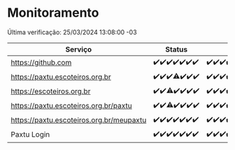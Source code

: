 # Monitoramento

Última verificação: 25/03/2024 13:08:00 -03

|Serviço|Status|Últimas 24h|
|---|---|---|
|https://github.com|<span title="2024-03-18: OK=24">✔️</span><span title="2024-03-19: OK=24">✔️</span><span title="2024-03-20: OK=24">✔️</span><span title="2024-03-21: OK=24">✔️</span><span title="2024-03-22: OK=24">✔️</span><span title="2024-03-23: OK=24">✔️</span><span title="2024-03-24: OK=17">✔️</span>|<span title="24/03/2024 14:03:00 -03 : 200">✔️</span><span title="24/03/2024 15:08:00 -03 : 200">✔️</span><span title="24/03/2024 16:06:00 -03 : 200">✔️</span><span title="24/03/2024 17:06:00 -03 : 200">✔️</span><span title="24/03/2024 18:03:00 -03 : 200">✔️</span><span title="24/03/2024 19:07:00 -03 : 200">✔️</span><span title="24/03/2024 20:06:00 -03 : 200">✔️</span><span title="24/03/2024 21:31:00 -03 : 200">✔️</span><span title="24/03/2024 22:41:00 -03 : 200">✔️</span><span title="24/03/2024 23:16:00 -03 : 200">✔️</span><span title="25/03/2024 00:08:00 -03 : 200">✔️</span><span title="25/03/2024 01:08:00 -03 : 200">✔️</span><span title="25/03/2024 02:06:00 -03 : 200">✔️</span><span title="25/03/2024 03:09:00 -03 : 200">✔️</span><span title="25/03/2024 04:06:00 -03 : 200">✔️</span><span title="25/03/2024 05:10:00 -03 : 200">✔️</span><span title="25/03/2024 06:06:00 -03 : 200">✔️</span><span title="25/03/2024 07:07:00 -03 : 200">✔️</span><span title="25/03/2024 08:05:00 -03 : 200">✔️</span><span title="25/03/2024 09:10:00 -03 : 200">✔️</span><span title="25/03/2024 10:06:00 -03 : 200">✔️</span><span title="25/03/2024 11:06:00 -03 : 200">✔️</span><span title="25/03/2024 12:07:00 -03 : 200">✔️</span><span title="25/03/2024 13:08:00 -03 : 200">✔️</span>|
|https://paxtu.escoteiros.org.br|<span title="2024-03-18: OK=24">✔️</span><span title="2024-03-19: OK=24">✔️</span><span title="2024-03-20: OK=24">✔️</span><span title="2024-03-21: OK=23, Falhas=1">⚠️</span><span title="2024-03-22: OK=24">✔️</span><span title="2024-03-23: OK=24">✔️</span><span title="2024-03-24: OK=17">✔️</span>|<span title="24/03/2024 14:03:00 -03 : 200">✔️</span><span title="24/03/2024 15:08:00 -03 : 200">✔️</span><span title="24/03/2024 16:06:00 -03 : 200">✔️</span><span title="24/03/2024 17:06:00 -03 : 200">✔️</span><span title="24/03/2024 18:03:00 -03 : 200">✔️</span><span title="24/03/2024 19:07:00 -03 : 200">✔️</span><span title="24/03/2024 20:06:00 -03 : 200">✔️</span><span title="24/03/2024 21:31:00 -03 : 200">✔️</span><span title="24/03/2024 22:41:00 -03 : 200">✔️</span><span title="24/03/2024 23:16:00 -03 : 200">✔️</span><span title="25/03/2024 00:08:00 -03 : 200">✔️</span><span title="25/03/2024 01:08:00 -03 : 200">✔️</span><span title="25/03/2024 02:06:00 -03 : 200">✔️</span><span title="25/03/2024 03:09:00 -03 : 200">✔️</span><span title="25/03/2024 04:06:00 -03 : 200">✔️</span><span title="25/03/2024 05:10:00 -03 : 200">✔️</span><span title="25/03/2024 06:06:00 -03 : 200">✔️</span><span title="25/03/2024 07:07:00 -03 : 200">✔️</span><span title="25/03/2024 08:05:00 -03 : 200">✔️</span><span title="25/03/2024 09:10:00 -03 : 200">✔️</span><span title="25/03/2024 10:06:00 -03 : 200">✔️</span><span title="25/03/2024 11:06:00 -03 : 200">✔️</span><span title="25/03/2024 12:07:00 -03 : 200">✔️</span><span title="25/03/2024 13:08:00 -03 : 200">✔️</span>|
|https://escoteiros.org.br|<span title="2024-03-18: OK=24">✔️</span><span title="2024-03-19: OK=24">✔️</span><span title="2024-03-20: OK=22, Falhas=2">⚠️</span><span title="2024-03-21: OK=24">✔️</span><span title="2024-03-22: OK=24">✔️</span><span title="2024-03-23: OK=24">✔️</span><span title="2024-03-24: OK=17">✔️</span>|<span title="24/03/2024 14:03:00 -03 : 200">✔️</span><span title="24/03/2024 15:08:00 -03 : 200">✔️</span><span title="24/03/2024 16:06:00 -03 : 200">✔️</span><span title="24/03/2024 17:06:00 -03 : 200">✔️</span><span title="24/03/2024 18:03:00 -03 : 200">✔️</span><span title="24/03/2024 19:07:00 -03 : 200">✔️</span><span title="24/03/2024 20:06:00 -03 : 200">✔️</span><span title="24/03/2024 21:31:00 -03 : 200">✔️</span><span title="24/03/2024 22:41:00 -03 : 200">✔️</span><span title="24/03/2024 23:16:00 -03 : 200">✔️</span><span title="25/03/2024 00:08:00 -03 : 200">✔️</span><span title="25/03/2024 01:08:00 -03 : 200">✔️</span><span title="25/03/2024 02:06:00 -03 : 200">✔️</span><span title="25/03/2024 03:09:00 -03 : 200">✔️</span><span title="25/03/2024 04:06:00 -03 : 200">✔️</span><span title="25/03/2024 05:10:00 -03 : 200">✔️</span><span title="25/03/2024 06:06:00 -03 : 200">✔️</span><span title="25/03/2024 07:07:00 -03 : 200">✔️</span><span title="25/03/2024 08:05:00 -03 : 200">✔️</span><span title="25/03/2024 09:10:00 -03 : 200">✔️</span><span title="25/03/2024 10:06:00 -03 : 200">✔️</span><span title="25/03/2024 11:06:00 -03 : 200">✔️</span><span title="25/03/2024 12:07:00 -03 : 200">✔️</span><span title="25/03/2024 13:08:00 -03 : 200">✔️</span>|
|https://paxtu.escoteiros.org.br/paxtu|<span title="2024-03-18: OK=24">✔️</span><span title="2024-03-19: OK=24">✔️</span><span title="2024-03-20: OK=23, Falhas=1">⚠️</span><span title="2024-03-21: OK=24">✔️</span><span title="2024-03-22: OK=24">✔️</span><span title="2024-03-23: OK=24">✔️</span><span title="2024-03-24: OK=17">✔️</span>|<span title="24/03/2024 14:03:00 -03 : 200">✔️</span><span title="24/03/2024 15:08:00 -03 : 200">✔️</span><span title="24/03/2024 16:06:00 -03 : 200">✔️</span><span title="24/03/2024 17:06:00 -03 : 200">✔️</span><span title="24/03/2024 18:03:00 -03 : 200">✔️</span><span title="24/03/2024 19:07:00 -03 : 200">✔️</span><span title="24/03/2024 20:06:00 -03 : 200">✔️</span><span title="24/03/2024 21:31:00 -03 : 200">✔️</span><span title="24/03/2024 22:41:00 -03 : 200">✔️</span><span title="24/03/2024 23:16:00 -03 : 200">✔️</span><span title="25/03/2024 00:08:00 -03 : 200">✔️</span><span title="25/03/2024 01:08:00 -03 : 200">✔️</span><span title="25/03/2024 02:06:00 -03 : 200">✔️</span><span title="25/03/2024 03:09:00 -03 : 200">✔️</span><span title="25/03/2024 04:06:00 -03 : 200">✔️</span><span title="25/03/2024 05:10:00 -03 : 200">✔️</span><span title="25/03/2024 06:06:00 -03 : 200">✔️</span><span title="25/03/2024 07:07:00 -03 : 200">✔️</span><span title="25/03/2024 08:05:00 -03 : 200">✔️</span><span title="25/03/2024 09:10:00 -03 : 200">✔️</span><span title="25/03/2024 10:06:00 -03 : 200">✔️</span><span title="25/03/2024 11:06:00 -03 : 200">✔️</span><span title="25/03/2024 12:07:00 -03 : 200">✔️</span><span title="25/03/2024 13:08:00 -03 : 200">✔️</span>|
|https://paxtu.escoteiros.org.br/meupaxtu|<span title="2024-03-18: OK=24">✔️</span><span title="2024-03-19: OK=24">✔️</span><span title="2024-03-20: OK=24">✔️</span><span title="2024-03-21: OK=24">✔️</span><span title="2024-03-22: OK=24">✔️</span><span title="2024-03-23: OK=24">✔️</span><span title="2024-03-24: OK=17">✔️</span>|<span title="24/03/2024 14:03:00 -03 : 200">✔️</span><span title="24/03/2024 15:08:00 -03 : 200">✔️</span><span title="24/03/2024 16:06:00 -03 : 200">✔️</span><span title="24/03/2024 17:06:00 -03 : 200">✔️</span><span title="24/03/2024 18:03:00 -03 : 200">✔️</span><span title="24/03/2024 19:07:00 -03 : 200">✔️</span><span title="24/03/2024 20:06:00 -03 : 200">✔️</span><span title="24/03/2024 21:31:00 -03 : 200">✔️</span><span title="24/03/2024 22:41:00 -03 : 200">✔️</span><span title="24/03/2024 23:16:00 -03 : 200">✔️</span><span title="25/03/2024 00:08:00 -03 : 200">✔️</span><span title="25/03/2024 01:08:00 -03 : 200">✔️</span><span title="25/03/2024 02:06:00 -03 : 200">✔️</span><span title="25/03/2024 03:09:00 -03 : 200">✔️</span><span title="25/03/2024 04:06:00 -03 : 200">✔️</span><span title="25/03/2024 05:10:00 -03 : 200">✔️</span><span title="25/03/2024 06:06:00 -03 : 200">✔️</span><span title="25/03/2024 07:07:00 -03 : 200">✔️</span><span title="25/03/2024 08:05:00 -03 : 200">✔️</span><span title="25/03/2024 09:10:00 -03 : 200">✔️</span><span title="25/03/2024 10:06:00 -03 : 200">✔️</span><span title="25/03/2024 11:06:00 -03 : 200">✔️</span><span title="25/03/2024 12:07:00 -03 : 200">✔️</span><span title="25/03/2024 13:08:00 -03 : 200">✔️</span>|
|Paxtu Login|<span title="2024-03-18: OK=24">✔️</span><span title="2024-03-19: OK=24">✔️</span><span title="2024-03-20: OK=24">✔️</span><span title="2024-03-21: OK=24">✔️</span><span title="2024-03-22: OK=24">✔️</span><span title="2024-03-23: OK=24">✔️</span><span title="2024-03-24: OK=17">✔️</span>|<span title="24/03/2024 14:03:00 -03 : 200">✔️</span><span title="24/03/2024 15:08:00 -03 : 200">✔️</span><span title="24/03/2024 16:06:00 -03 : 200">✔️</span><span title="24/03/2024 17:06:00 -03 : 200">✔️</span><span title="24/03/2024 18:03:00 -03 : 200">✔️</span><span title="24/03/2024 19:07:00 -03 : 200">✔️</span><span title="24/03/2024 20:06:00 -03 : 200">✔️</span><span title="24/03/2024 21:31:00 -03 : 200">✔️</span><span title="24/03/2024 22:41:00 -03 : 200">✔️</span><span title="24/03/2024 23:16:00 -03 : 200">✔️</span><span title="25/03/2024 00:08:00 -03 : 200">✔️</span><span title="25/03/2024 01:08:00 -03 : 200">✔️</span><span title="25/03/2024 02:06:00 -03 : 200">✔️</span><span title="25/03/2024 03:09:00 -03 : 200">✔️</span><span title="25/03/2024 04:06:00 -03 : 200">✔️</span><span title="25/03/2024 05:10:00 -03 : 200">✔️</span><span title="25/03/2024 06:06:00 -03 : 200">✔️</span><span title="25/03/2024 07:07:00 -03 : 200">✔️</span><span title="25/03/2024 08:05:00 -03 : 200">✔️</span><span title="25/03/2024 09:10:00 -03 : 200">✔️</span><span title="25/03/2024 10:06:00 -03 : 200">✔️</span><span title="25/03/2024 11:06:00 -03 : 200">✔️</span><span title="25/03/2024 12:07:00 -03 : 200">✔️</span><span title="25/03/2024 13:08:00 -03 : 200">✔️</span>|
